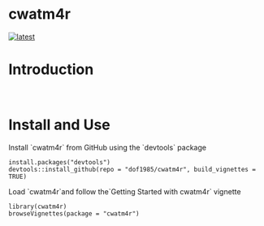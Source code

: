 # cwatm4r

[![latest](https://img.shields.io/github/last-commit/dof1985/cwatm4r)](https://github.com/dof1985/cwatm4r)

# Introduction
<p></p>
<br/>

# Install and Use
<p>Install `cwatm4r` from GitHub using the `devtools` package</p>

  ```
 install.packages("devtools")
 devtools::install_github(repo = "dof1985/cwatm4r", build_vignettes = TRUE)
 
  ```
  
 <p>Load `cwatm4r`and follow the`Getting Started with cwatm4r` vignette</p>
  
  ```
 library(cwatm4r)
 browseVignettes(package = "cwatm4r")
 
  ```
<br/>
